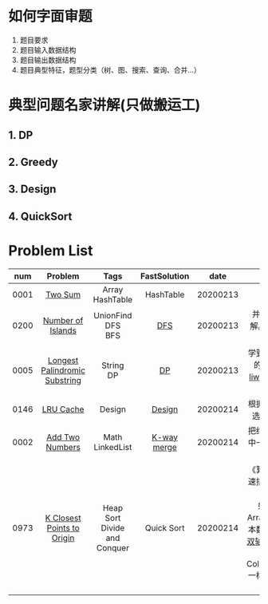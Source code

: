 # 如何字面审题
1. 题目要求
2. 题目输入数据结构
3. 题目输出数据结构
4. 题目典型特征，题型分类（树、图、搜索、查询、合并...）

# 典型问题名家讲解(只做搬运工)
## 1. DP
## 2. Greedy
## 3. Design
## 4. QuickSort
   
# Problem List
num | Problem | Tags | FastSolution | date | note
-------- | :-----------:  | :-----------: | :-----------: | :-----------: | :-----------: 
0001 | [Two Sum](https://leetcode-cn.com/problems/two-sum/) | Array<br>HashTable | HashTable | 20200213 | - |
0200 | [Number of Islands](https://leetcode-cn.com/problems/number-of-islands/) | UnionFind<br>DFS<br>BFS | [DFS](https://leetcode.com/problems/number-of-islands/discuss/403934/Java-100-100) | 20200213 | 并查集非最优解。dfs遍历标记提速 |
0005 | [Longest Palindromic Substring](https://leetcode-cn.com/problems/longest-palindromic-substring/) | String<br>DP | [DP](https://leetcode-cn.com/problems/longest-palindromic-substring/solution/zhong-xin-kuo-san-dong-tai-gui-hua-by-liweiwei1419/) | 20200213 | 学到了状态转移的概念, 参考[liweiwei动态规划教程](https://leetcode-cn.com/problems/longest-palindromic-substring/solution/zhong-xin-kuo-san-dong-tai-gui-hua-by-liweiwei1419/)
0146 | [LRU Cache](https://leetcode-cn.com/problems/lru-cache/) | Design | [Design](https://leetcode-cn.com/problems/lru-cache/solution/lru-ce-lue-xiang-jie-he-shi-xian-by-labuladong/) | 20200214 | 根据不同的特性选用数据结构 |
0002 | [Add Two Numbers](https://leetcode-cn.com/problems/lru-cache/) | Math<br>LinkedList | [K-way merge](https://leetcode-cn.com/problems/add-two-numbers/solution/hua-jie-suan-fa-2-liang-shu-xiang-jia-by-guanpengc/) | 20200214 | 把结果合并至其中一个数组来提速 |
0973 | [K Closest Points to Origin](https://leetcode-cn.com/problems/k-closest-points-to-origin/) | Heap<br>Sort<br>Divide and Conquer | Quick Sort | 20200214 | 《算法导论》快速排序实际情况下效果最好;Java的Arrays.sort对基本数据类型使用[双轴快速排序](https://www.cnblogs.com/nullzx/p/5880191.html),对对象与Collections.sort一样使用[归并排序](https://blog.csdn.net/qq_39309971/article/details/81629561)